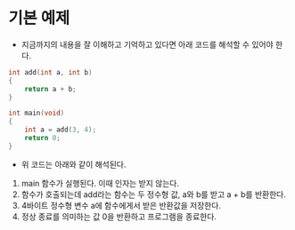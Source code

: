 # 기본 예제
- 지금까지의 내용을 잘 이해하고 기억하고 있다면 아래 코드를 해석할 수 있어야 한다.

```cpp
int add(int a, int b)
{
    return a + b;
}

int main(void)
{
    int a = add(3, 4);
    return 0;
}
```

- 위 코드는 아래와 같이 해석된다.
1. main 함수가 실행된다. 이때 인자는 받지 않는다.
2. 함수가 호출되는데 add라는 함수는 두 정수형 값, a와 b를 받고 a + b를 반환한다.
3. 4바이트 정수형 변수 a에 함수에게서 받은 반환값을 저장한다.
4. 정상 종료를 의미하는 값 0을 반환하고 프로그램을 종료한다.